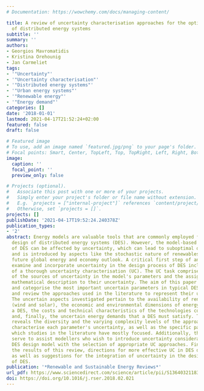 ```yaml
---
# Documentation: https://wowchemy.com/docs/managing-content/

title: A review of uncertainty characterisation approaches for the optimal design
  of distributed energy systems
subtitle: ''
summary: ''
authors:
- Georgios Mavromatidis
- Kristina Orehounig
- Jan Carmeliet
tags:
- '"Uncertainty"'
- '"Uncertainty characterisation"'
- '"Distributed energy systems"'
- '"Urban energy systems"'
- '"Renewable energy"'
- '"Energy demand"'
categories: []
date: '2018-01-01'
lastmod: 2021-04-17T21:52:24+02:00
featured: false
draft: false

# Featured image
# To use, add an image named `featured.jpg/png` to your page's folder.
# Focal points: Smart, Center, TopLeft, Top, TopRight, Left, Right, BottomLeft, Bottom, BottomRight.
image:
  caption: ''
  focal_point: ''
  preview_only: false

# Projects (optional).
#   Associate this post with one or more of your projects.
#   Simply enter your project's folder or file name without extension.
#   E.g. `projects = ["internal-project"]` references `content/project/deep-learning/index.md`.
#   Otherwise, set `projects = []`.
projects: []
publishDate: '2021-04-17T19:52:24.240378Z'
publication_types:
- '2'
abstract: Energy models are valuable tools that are commonly employed for the optimal
  design of distributed energy systems (DES). However, the model-based design process
  of DES can be affected by uncertainty, which can lead to suboptimal design decisions
  and is introduced by aspects like the stochastic nature of renewables or the unknown
  future global energy and economy outlook. A critical first step of any effort to
  examine and incorporate uncertainty in the design process of DES includes the performance
  of a thorough uncertainty characterisation (UC). The UC task comprises the identification
  of the sources of uncertainty in the model's parameters and the assignment of a
  mathematical description to their uncertainty. The aim of this paper is to identify
  and categorise the most important uncertain parameters in typical DES design models
  and review the approaches used in the literature to represent their uncertainty.
  The uncertain aspects investigated pertain to the availability of renewable energy
  (wind and solar), the economic and environmental dimensions of energy carriers in
  a DES, the costs and technical characteristics of the technologies composing a DES,
  and, finally, the uncertain energy demands that a DES must satisfy. The analysis
  reveals the diversity and the varying complexity levels of the approaches used to
  characterise each parameter's uncertainty, as well as the specific parameters on
  which studies in the literature have mostly focused. Additionally, this review can
  serve to assist modellers who wish to introduce uncertainty considerations in their
  DES design model with the selection of appropriate UC approaches. Finally, in discussing
  the results of this review, directions for more effective UC in DES design are discussed,
  as well as suggestions for the integration of uncertainty in the design process
  of DES.
publication: '*Renewable and Sustainable Energy Reviews*'
url_pdf: https://www.sciencedirect.com/science/article/pii/S1364032118300510
doi: https://doi.org/10.1016/j.rser.2018.02.021
---
```

